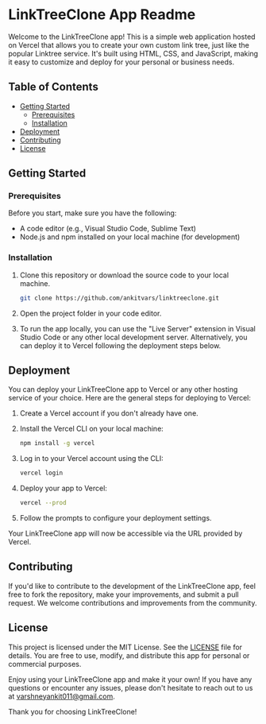 # LinkTreeClone App Readme

Welcome to the LinkTreeClone app! This is a simple web application hosted on Vercel that allows you to create your own custom link tree, just like the popular Linktree service. It's built using HTML, CSS, and JavaScript, making it easy to customize and deploy for your personal or business needs.

## Table of Contents

- [Getting Started](#getting-started)
  - [Prerequisites](#prerequisites)
  - [Installation](#installation)
- [Deployment](#deployment)
- [Contributing](#contributing)
- [License](#license)

## Getting Started

### Prerequisites

Before you start, make sure you have the following:

- A code editor (e.g., Visual Studio Code, Sublime Text)
- Node.js and npm installed on your local machine (for development)

### Installation

1. Clone this repository or download the source code to your local machine.

   ```bash
   git clone https://github.com/ankitvars/linktreeclone.git
   ```

2. Open the project folder in your code editor.

3. To run the app locally, you can use the "Live Server" extension in Visual Studio Code or any other local development server. Alternatively, you can deploy it to Vercel following the deployment steps below.

## Deployment

You can deploy your LinkTreeClone app to Vercel or any other hosting service of your choice. Here are the general steps for deploying to Vercel:

1. Create a Vercel account if you don't already have one.

2. Install the Vercel CLI on your local machine:

   ```bash
   npm install -g vercel
   ```

3. Log in to your Vercel account using the CLI:

   ```bash
   vercel login
   ```

4. Deploy your app to Vercel:

   ```bash
   vercel --prod
   ```

5. Follow the prompts to configure your deployment settings.

Your LinkTreeClone app will now be accessible via the URL provided by Vercel.

## Contributing

If you'd like to contribute to the development of the LinkTreeClone app, feel free to fork the repository, make your improvements, and submit a pull request. We welcome contributions and improvements from the community.

## License

This project is licensed under the MIT License. See the [LICENSE](LICENSE) file for details. You are free to use, modify, and distribute this app for personal or commercial purposes.

Enjoy using your LinkTreeClone app and make it your own! If you have any questions or encounter any issues, please don't hesitate to reach out to us at [varshneyankit011@gmail.com](mailto:varshneyankit011@gmail.com).

Thank you for choosing LinkTreeClone!
